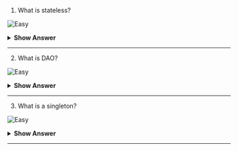 1. What is stateless?

![Easy](https://github.com/revaturelabs/interviewquestions/blob/dev/ComplexityTags/simple%20(2).svg)

<details>
  <summary> <b>Show Answer</b></summary>
  
<blockquote>
When we implement the stateless design pattern, we create classes and objects that do not retain state changes. In this approach, each use of the object, as an example, uses the object in its organic form. In our context, state refers to the values of the object's variables. So, there is no definitive list of states. The state of an object is specific to a moment in time. 
 
</blockquote>
</details>

--- 

2. What is DAO?

![Easy](https://github.com/revaturelabs/interviewquestions/blob/dev/ComplexityTags/simple%20(2).svg)

<details>
  <summary> <b>Show Answer</b></summary>
  
<blockquote>
Data Access Object Pattern is used to isolate low-level data accessing API or actions from high-level business services. Following are the components in the DAO Pattern.

Data Access Object Interface:DAO interface describes the standard actions to be performed on a model objects.

Data Access Object concrete class:This class implements a DAO interface. This class is accountable to get data from a data source which can be Xml/database or any other storage mechanism.

Model Object or Value Object:This object is a plain old java object containing get/set methods to store data retrieved using DAO class.
</blockquote>
</details>

--- 

3. What is a singleton?

![Easy](https://github.com/revaturelabs/interviewquestions/blob/dev/ComplexityTags/simple%20(2).svg)

<details>
  <summary> <b>Show Answer</b></summary>
  
<blockquote>
 A singleton is a class that allows only a single instance of itself to be created and gives access to that created instance. It contains static variables that can accommodate unique and private instances of itself. It is used in scenarios when a user wants to restrict instantiation of a class to only one object. This is helpful usually when a single object is required to coordinate actions across a system.
 
</blockquote>
</details>

--- 

